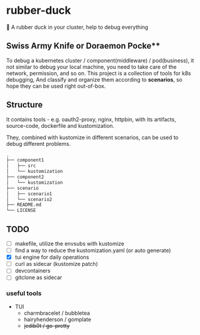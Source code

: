 # rubber-duck

:monocle_face: A rubber duck in your cluster, help to debug everything

## Swiss Army Knife or Doraemon Pocke**

To debug a kubernetes cluster / component(middleware) / pod(business), it not similar to debug your local machine, you need to take care of the network, permission, and so on. This project is a collection of tools for k8s debugging, And classify and organize them according to **scenarios**, so hope they can be used right out-of-box.

## Structure

It contains tools - e.g. oauth2-proxy, nginx, httpbin, with its artifacts, source-code, dockerfile and kustomization.

They, combined with kustomize in different scenarios, can be used to debug different problems.

```md
.
├── component1
│   ├── src
│   └── kustomization
├── component2
│   └── kustomization
├── scenario
│   ├── scenario1
│   └── scenario2
├── README.md
└── LICENSE
```

## TODO

- [ ] makefile, utilize the envsubs with kustomize
- [ ] find a way to reduce the kustomization.yaml (or auto generate)
- [x] tui engine for daily operations
- [ ] curl as sidecar (kustomize patch)
- [ ] devcontainers
- [ ] gitclone as sidecar

### useful tools

- TUI
  - charmbracelet / bubbletea
  - hairyhenderson / gomplate
  - ~~jedib0t / go-pretty~~